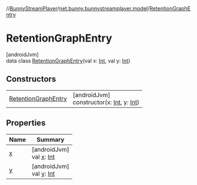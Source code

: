 //[BunnyStreamPlayer](../../../index.md)/[net.bunny.bunnystreamplayer.model](../index.md)/[RetentionGraphEntry](index.md)

# RetentionGraphEntry

[androidJvm]\
data class [RetentionGraphEntry](index.md)(val x: [Int](https://kotlinlang.org/api/core/kotlin-stdlib/kotlin/-int/index.html), val y: [Int](https://kotlinlang.org/api/core/kotlin-stdlib/kotlin/-int/index.html))

## Constructors

| | |
|---|---|
| [RetentionGraphEntry](-retention-graph-entry.md) | [androidJvm]<br>constructor(x: [Int](https://kotlinlang.org/api/core/kotlin-stdlib/kotlin/-int/index.html), y: [Int](https://kotlinlang.org/api/core/kotlin-stdlib/kotlin/-int/index.html)) |

## Properties

| Name | Summary |
|---|---|
| [x](x.md) | [androidJvm]<br>val [x](x.md): [Int](https://kotlinlang.org/api/core/kotlin-stdlib/kotlin/-int/index.html) |
| [y](y.md) | [androidJvm]<br>val [y](y.md): [Int](https://kotlinlang.org/api/core/kotlin-stdlib/kotlin/-int/index.html) |